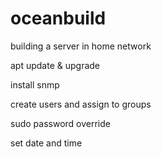 # oceanbuild
building a server in home network

apt update & upgrade

install snmp

create users and assign to groups

sudo password override

set date and time

